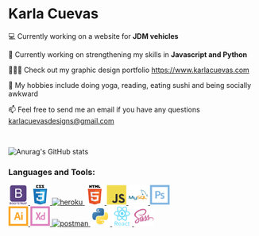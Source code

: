 # Karla Cuevas

💻  Currently working on a website for <strong>JDM vehicles</strong> 

🌻  Currently working on strengthening my skills in <strong> Javascript and Python </strong>

👩🏻‍💻  Check out my graphic design portfolio https://www.karlacuevas.com

🎯  My hobbies include doing yoga, reading, eating sushi and being socially awkward

📫  Feel free to send me an email if you have any questions karlacuevasdesigns@gmail.com

<br>

![Anurag's GitHub stats](https://github-readme-stats.vercel.app/api?username=karlacuevasc&show_icons=true&theme=cobalt)


<h3 align="left">Languages and Tools:</h3>

<a href="https://getbootstrap.com" target="_blank"> <img src="https://raw.githubusercontent.com/devicons/devicon/master/icons/bootstrap/bootstrap-plain-wordmark.svg" alt="bootstrap" width="40" height="40"/> </a> <a href="https://www.w3schools.com/css/" target="_blank"> <img src="https://raw.githubusercontent.com/devicons/devicon/master/icons/css3/css3-original-wordmark.svg" alt="css3" width="40" height="40"/> </a>  <a href="https://heroku.com" target="_blank"> <img src="https://www.vectorlogo.zone/logos/heroku/heroku-icon.svg" alt="heroku" width="40" height="40"/> </a>  <a href="https://www.w3.org/html/" target="_blank"> <img src="https://raw.githubusercontent.com/devicons/devicon/master/icons/html5/html5-original-wordmark.svg" alt="html5" width="40" height="40"/> </a> <a href="https://developer.mozilla.org/en-US/docs/Web/JavaScript" target="_blank"> <img src="https://raw.githubusercontent.com/devicons/devicon/master/icons/javascript/javascript-original.svg" alt="javascript" width="40" height="40"/> </a>  </a>  <a href="https://www.mysql.com/" target="_blank"> <img src="https://raw.githubusercontent.com/devicons/devicon/master/icons/mysql/mysql-original-wordmark.svg" alt="mysql" width="40" height="40"/> </a> <a href="https://www.photoshop.com/en" target="_blank"> <img src="https://raw.githubusercontent.com/devicons/devicon/master/icons/photoshop/photoshop-line.svg" alt="photoshop" width="40" height="40"/> </a>  
<a href="https://www.adobe.com/products/illustrator.html" target="_blank"> <img src="https://raw.githubusercontent.com/devicons/devicon/master/icons/illustrator/illustrator-line.svg" alt="photoshop" width="40" height="40"/> </a> 
 <a href="https://www.adobe.com/products/xd.html?sdid=12B9F15S&mv=Search&ef_id=Cj0KCQiA-K2MBhC-ARIsAMtLKRu9eAU6aPqSSvEnwnMG8u7zhlN89BuCgPEgy7qgyIrhRsomkpFKZtYaArnhEALw_wcB:G:s&s_kwcid=AL!3085!3!526748866754!e!!g!!adobe%20xd!1641846436!65452675151" target="_blank"> <img src="https://raw.githubusercontent.com/devicons/devicon/master/icons/xd/xd-line.svg" alt="photoshop" width="40" height="40"/> </a>
<a href="https://postman.com" target="_blank"> <img src="https://www.vectorlogo.zone/logos/getpostman/getpostman-icon.svg" alt="postman" width="40" height="40"/> </a> <a href="https://www.python.org" target="_blank"> <img src="https://raw.githubusercontent.com/devicons/devicon/master/icons/python/python-original.svg" alt="python" width="40" height="40"/> </a> <a href="https://reactjs.org/" target="_blank"> <img src="https://raw.githubusercontent.com/devicons/devicon/master/icons/react/react-original-wordmark.svg" alt="react" width="40" height="40"/> </a>  <a href="https://sass-lang.com" target="_blank"> <img src="https://raw.githubusercontent.com/devicons/devicon/master/icons/sass/sass-original.svg" alt="sass" width="40" height="40"/> </a>  </p>
